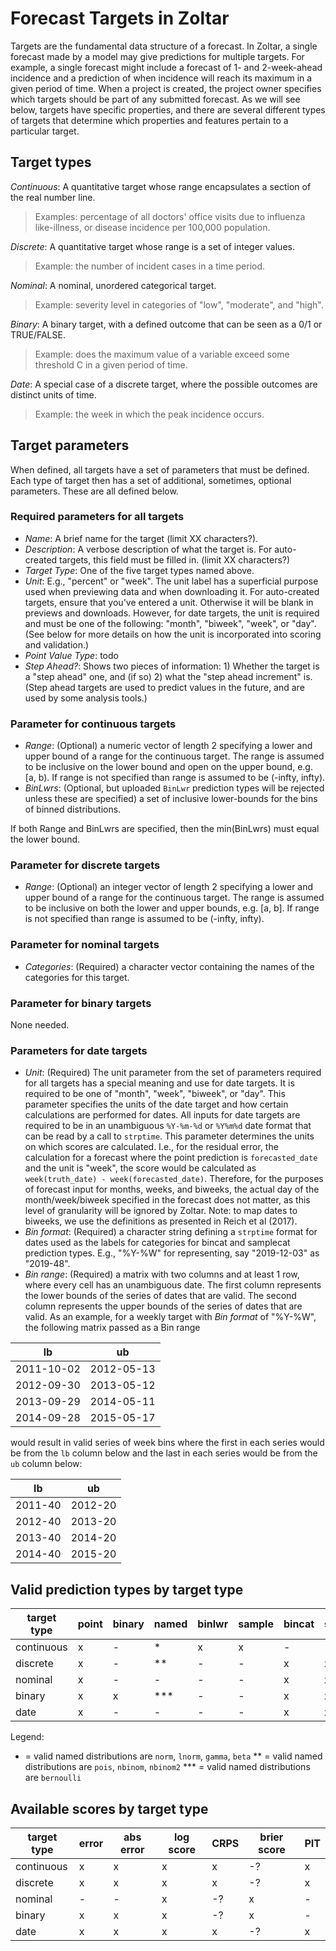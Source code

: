 # Forecast Targets in Zoltar

Targets are the fundamental data structure of a forecast. In Zoltar, a single forecast made by a model may give predictions for multiple targets. For example, a single forecast might include a forecast of 1- and 2-week-ahead incidence and a prediction of when incidence will reach its maximum in a given period of time. When a project is created, the project owner specifies which targets should be part of any submitted forecast. As we will see below, targets have specific properties, and there are several different types of targets that determine which properties and features pertain to a particular target.

## Target types

*Continuous*: A quantitative target whose range encapsulates a section of the real number line. 
> Examples: percentage of all doctors' office visits due to influenza like-illness, or disease incidence per 100,000 population.

*Discrete*: A quantitative target whose range is a set of integer values. 
> Example: the number of incident cases in a time period.

*Nominal*: A nominal, unordered categorical target. 
> Example: severity level in categories of "low", "moderate", and "high".

*Binary*: A binary target, with a defined outcome that can be seen as a 0/1 or TRUE/FALSE. 
> Example: does the maximum value of a variable exceed some threshold C in a given period of time.

*Date*: A special case of a discrete target, where the possible outcomes are distinct units of time. 
> Example: the week in which the peak incidence occurs.

## Target parameters

When defined, all targets have a set of parameters that must be defined. Each type of target then has a set of additional, sometimes, optional parameters. These are all defined below.

### Required parameters for all targets

- *Name*: A brief name for the target (limit XX characters?).
- *Description*: A verbose description of what the target is. For auto-created targets, this field must be filled in. (limit XX characters?)
- *Target Type*: One of the five target types named above.
- *Unit*: E.g., "percent" or "week". The unit label has a superficial purpose used when previewing data and when downloading it. For auto-created targets, ensure that you've entered a unit. Otherwise it will be blank in previews and downloads. However, for date targets, the unit is required and must be one of the following: "month", "biweek", "week", or "day". (See below for more details on how the unit is incorporated into scoring and validation.) <!-- NR: [not sure what "previewing data" means] -->
- *Point Value Type*: todo <!-- NGR: [not sure what this is] -->
- *Step Ahead?*: Shows two pieces of information: 1) Whether the target is a "step ahead" one, and (if so) 2) what the
  "step ahead increment" is. (Step ahead targets are used to predict values in the future, and are used by some analysis
  tools.)

### Parameter for continuous targets

- *Range*: (Optional) a numeric vector of length 2 specifying a lower and upper bound of a range for the continuous target. The range is assumed to be inclusive on the lower bound and open on the upper bound, e.g. [a, b). If range is not specified than range is assumed to be (-infty, infty).
- *BinLwrs*: (Optional, but uploaded `BinLwr` prediction types will be rejected unless these are specified) a set of inclusive lower-bounds for the bins of binned distributions. <!-- NGR: is upper bound always specified as infinity?-->

If both Range and BinLwrs are specified, then the min(BinLwrs) must equal the lower bound.

### Parameter for discrete targets

- *Range*: (Optional) an integer vector of length 2 specifying a lower and upper bound of a range for the continuous target. The range is assumed to be inclusive on both the lower and upper bounds, e.g. [a, b]. If range is not specified than range is assumed to be (-infty, infty).

### Parameter for nominal targets

- *Categories*: (Required) a character vector containing the names of the categories for this target. 

### Parameter for binary targets

None needed.

### Parameters for date targets

- *Unit*: (Required) The unit parameter from the set of parameters required for all targets has a special meaning and use for date targets. It is required to be one of "month", "week", "biweek", or "day". This parameter specifies the units of the date target and how certain calculations are performed for dates. All inputs for date targets are required to be in an unambiguous `%Y-%m-%d` or `%Y%m%d` date format that can be read by a call to `strptime`. This parameter determines the units on which scores are calculated. I.e., for the residual error, the calculation for a forecast where the point prediction is `forecasted_date` and the unit is "week", the score would be calculated as `week(truth_date) - week(forecasted_date)`. Therefore, for the purposes of forecast input for months, weeks, and biweeks, the actual day of the month/week/biweek specified in the forecast does not matter, as this level of granularity will be ignored by Zoltar. Note: to map dates to biweeks, we use the definitions as presented in Reich et al (2017).
- *Bin format*: (Required) a character string defining a `strptime` format for dates used as the labels for categories for bincat and samplecat prediction types. E.g., "%Y-%W" for representing, say "2019-12-03" as "2019-48".
- *Bin range*: (Required) a matrix <!--NGR: or some other representation--> with two columns and at least 1 row, where every cell has an unambiguous date. The first column represents the lower bounds of the series of dates that are valid. The second column represents the upper bounds of the series of dates that are valid. As an example, for a weekly target with *Bin format* of "%Y-%W", the following matrix passed as a Bin range

 lb         | ub     
----------- | --------- 
 2011-10-02 | 2012-05-13 
 2012-09-30 | 2013-05-12 
 2013-09-29 | 2014-05-11 
 2014-09-28 | 2015-05-17 
 
would result in valid series of week bins where the first in each series would be from the `lb` column below and the last in each series would be from the `ub` column below:

 lb      | ub     
-------- | --------- 
 2011-40 | 2012-20 
 2012-40 | 2013-20
 2013-40 | 2014-20
 2014-40 | 2015-20


## Valid prediction types by target type

target type | point     | binary    | named     | binlwr    | sample    | bincat    | samplecat 
----------- | --------- | --------- | --------- | --------- | --------- | --------- | --------- 
continuous  |    x      |    -      |    *      |    x      |    x      |    -      |    -      
discrete    |    x      |    -      |    **     |    -      |    -      |    x      |    x      
nominal     |    x      |    -      |    -      |    -      |    -      |    x      |    x      
binary      |    x      |    x      |    ***    |    -      |    -      |    x      |    x      
date        |    x      |    -      |    -      |    -      |    -      |    x      |    x      

Legend:
* = valid named distributions are `norm`, `lnorm`, `gamma`, `beta`
** = valid named distributions are `pois`, `nbinom`, `nbinom2`
*** = valid named distributions are `bernoulli`

## Available scores by target type

target type | error     | abs error | log score | CRPS      | brier score | PIT 
----------- | --------- | --------- | --------- | --------- | ----------- | ---------  
continuous  |    x      |    x      |    x      |    x      |    -?       |    x      
discrete    |    x      |    x      |    x      |    x      |    -?       |    x      
nominal     |    -      |    -      |    x      |    -?     |    x        |    -      
binary      |    x      |    x      |    x      |    -?     |    x        |    -      
date        |    x      |    x      |    x      |    x      |    -?       |    x      


